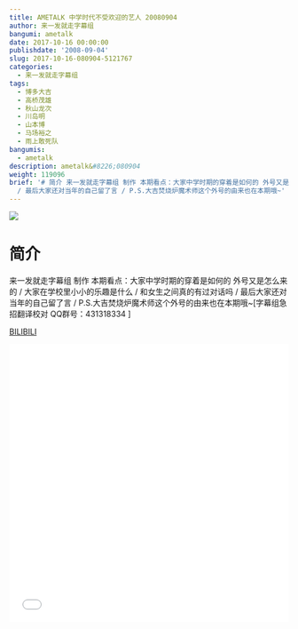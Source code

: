 ```yaml
---
title: AMETALK 中学时代不受欢迎的艺人 20080904
author: 来一发就走字幕组
bangumi: ametalk
date: 2017-10-16 00:00:00
publishdate: '2008-09-04'
slug: 2017-10-16-080904-5121767
categories:
  - 来一发就走字幕组
tags:
  - 博多大吉
  - 高桥茂雄
  - 秋山龙次
  - 川岛明
  - 山本博
  - 马场裕之
  - 雨上敢死队
bangumis:
  - ametalk
description: ametalk&#8226;080904
weight: 119096
brief: '# 简介 来一发就走字幕组 制作 本期看点：大家中学时期的穿着是如何的 外号又是怎么来的 / 大家在学校里小小的乐趣是什么 / 和女生之间真的有过对话吗
  / 最后大家还对当年的自己留了言 / P.S.大吉焚烧炉魔术师这个外号的由来也在本期哦~'
---
```


![](https://i.imgur.com/35K0wSc.jpg)

# 简介  
来一发就走字幕组 制作 本期看点：大家中学时期的穿着是如何的  外号又是怎么来的 / 大家在学校里小小的乐趣是什么 / 和女生之间真的有过对话吗 / 最后大家还对当年的自己留了言 / P.S.大吉焚烧炉魔术师这个外号的由来也在本期哦~[字幕组急招翻译校对 QQ群号：431318334 ]

  [BILIBILI](https://www.bilibili.com/video/av5121767/)


<div class="vcontainer">  <iframe class='video' src="//www.bilibili.com/blackboard/player.html?aid=5121767" width="100%" height="500" frameborder="0" allowfullscreen="allowfullscreen"></iframe></div>
